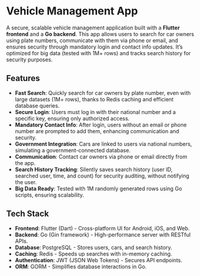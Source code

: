 # Vehicle Management App

A secure, scalable vehicle management application built with a **Flutter frontend** and a **Go backend**. This app allows users to search for car owners using plate numbers, communicate with them via phone or email, and ensures security through mandatory login and contact info updates. It’s optimized for big data (tested with 1M+ rows) and tracks search history for security purposes.

## Features

- **Fast Search**: Quickly search for car owners by plate number, even with large datasets (1M+ rows), thanks to Redis caching and efficient database queries.
- **Secure Login**: Users must log in with their national number and a specific key, ensuring only authorized access.
- **Mandatory Contact Info**: After login, users without an email or phone number are prompted to add them, enhancing communication and security.
- **Government Integration**: Cars are linked to users via national numbers, simulating a government-connected database.
- **Communication**: Contact car owners via phone or email directly from the app.
- **Search History Tracking**: Silently saves search history (user ID, searched user, time, and count) for security auditing, without notifying the user.
- **Big Data Ready**: Tested with 1M randomly generated rows using Go scripts, ensuring scalability.

## Tech Stack

- **Frontend**: Flutter (Dart) - Cross-platform UI for Android, iOS, and Web.
- **Backend**: Go (Gin framework) - High-performance server with RESTful APIs.
- **Database**: PostgreSQL - Stores users, cars, and search history.
- **Caching**: Redis - Speeds up searches with in-memory caching.
- **Authentication**: JWT (JSON Web Tokens) - Secures API endpoints.
- **ORM**: GORM - Simplifies database interactions in Go.


